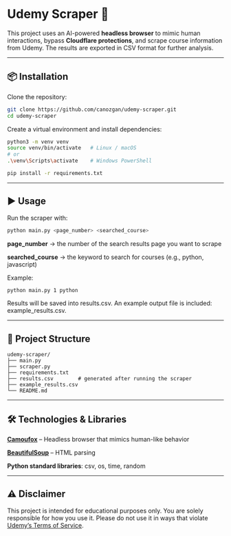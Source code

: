 # Udemy Scraper 🚀

This project uses an AI-powered **headless browser** to mimic human interactions, bypass **Cloudflare protections**, and scrape course information from Udemy. The results are exported in CSV format for further analysis.

---

## 📦 Installation

Clone the repository:
```bash
git clone https://github.com/canozgan/udemy-scraper.git
cd udemy-scraper
```

Create a virtual environment and install dependencies:
```bash
python3 -m venv venv
source venv/bin/activate   # Linux / macOS
# or
.\venv\Scripts\activate    # Windows PowerShell

pip install -r requirements.txt
```

---

## ▶️ Usage

Run the scraper with:
```bash
python main.py <page_number> <searched_course>
```

**page_number** → the number of the search results page you want to scrape

**searched_course** → the keyword to search for courses (e.g., python, javascript)

Example:

```bash
python main.py 1 python
```

Results will be saved into results.csv.
An example output file is included: example_results.csv.

---

## 📂 Project Structure

```
udemy-scraper/
├── main.py
├── scraper.py
├── requirements.txt
├── results.csv        # generated after running the scraper
├── example_results.csv
└── README.md
```

---

## 🛠️ Technologies & Libraries

**[Camoufox](https://pypi.org/project/camoufox/)** – Headless browser that mimics human-like behavior

**[BeautifulSoup](https://www.crummy.com/software/BeautifulSoup/)** – HTML parsing

**Python standard libraries**: csv, os, time, random

---

## ⚠️ Disclaimer

This project is intended for educational purposes only.
You are solely responsible for how you use it.
Please do not use it in ways that violate [Udemy’s Terms of Service](https://www.udemy.com/terms/).








